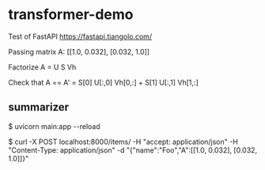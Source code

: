# transformer-demo

Test of FastAPI https://fastapi.tiangolo.com/

Passing matrix A: [[1.0, 0.032], [0.032, 1.0]]

Factorize A = U S Vh

Check that A == A' = S[0] U[:,0] Vh[0,:] + S[1] U[:,1] Vh[1,:] 



## summarizer
$ uvicorn main:app --reload

$ curl -X POST localhost:8000/items/ -H "accept: application/json" -H "Content-Type: application/json" -d "{\"name\":\"Foo\",\"A\":[[1.0, 0.032], [0.032, 1.0]]}"












